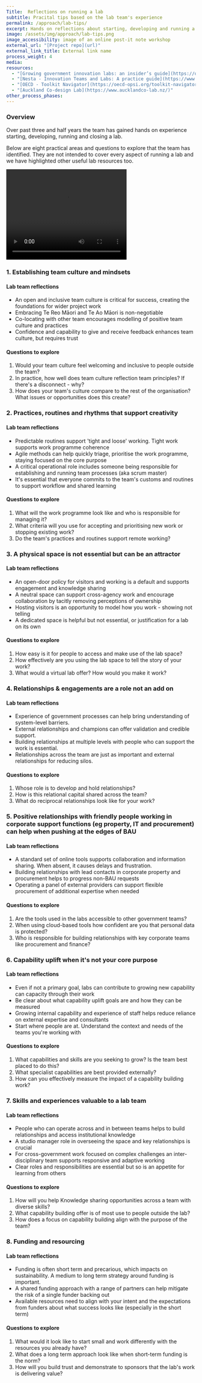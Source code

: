 ```yaml
---
Title:  Reflections on running a lab
subtitle: Pracital tips based on the lab team's experience
permalink: /approach/lab-tips/
excerpt: Hands on reflections about starting, developing and running a lab
image: /assets/img/approach/lab-tips.png
image_accessibility: image of an online post-it note workshop
external_url: "[Project repo](url)"
external_link_title: External link name
process_weight: 4
media:
resources:
  - "[Growing government innovation labs: an insider’s guide](https://oecd-opsi.org/toolkits/growing-government-innovation-labs-an-insiders-guide/)"
  - "[Nesta - Innovation Teams and Labs: A practice guide](https://www.nesta.org.uk/toolkit/innovation-teams-and-labs-a-practice-guide/)"
  - "[OECD - Toolkit Navigator](https://oecd-opsi.org/toolkit-navigator/)"
  - "[Auckland Co-design Lab](https://www.aucklandco-lab.nz/)"
other_process_phases:
---
```


### Overview

Over past three and half years the team has gained hands on experience starting, developing, running and closing a lab.

Below are eight practical areas and questions to explore that the team has identified. They are not intended to cover every aspect of running a lab and we have highlighted other useful lab resources too.

<video width="320" height="240" controls>
  <source src="{{ site.baseurl }}/assets/vids/Tim K 2 - Lab Tips (Reflections from the Lab).mp4" type="video/mp4">
</video>

### 1. Establishing team culture and mindsets

#### Lab team reflections

* An open and inclusive team culture is critical for success, creating the foundations for wider project work
* Embracing Te Reo Māori and Te Ao Māori is non-negotiable
* Co-locating with other team encourages modelling of positive team culture and practices
* Confidence and capability to give and receive feedback enhances team culture, but requires trust

#### Questions to explore

1. Would your team culture feel welcoming and inclusive to people outside the team?
2. In practice, how well does team culture reflection team principles? If there's a disconnect - why?
3. How does your team's culture compare to the rest of the organisation? What issues or opportunities does this create?

### 2. Practices, routines and rhythms that support creativity

#### Lab team reflections

* Predictable routines support 'tight and loose' working. Tight work supports work programme coherence
* Agile methods can help quickly triage, prioritise the work programme, staying focused on the core purpose
* A critical operational role includes someone being responsible for establishing and running team processes (aka scrum master)
* It's essential that everyone commits to the team's customs and routines to support workflow and shared learning

#### Questions to explore

1. What will the work programme look like and who is responsible for managing it?
2. What criteria will you use for accepting and prioritising new work or stopping existing work?
3. Do the team's practices and routines support remote working?

### 3. A physical space is not essential but can be an attractor

#### Lab team reflections

* An open-door policy for visitors and working is a default and supports engagement and knowledge sharing
* A neutral space can support cross-agency work and encourage collaboration by tacitly removing perceptions of ownership
* Hosting visitors is an opportunity to model how you work - showing not telling
* A dedicated space is helpful but not essential, or justification for a lab on its own

#### Questions to explore

1. How easy is it for people to access and make use of the lab space?
2. How effectively are you using the lab space to tell the story of your work?
3. What would a virtual lab offer? How would you make it work?

### 4. Relationships & engagements are a role not an add on

#### Lab team reflections

* Experience of government processes can help bring understanding of system-level barriers.
* External relationships and champions can offer validation and credible support.
* Building relationships at multiple levels with people who can support the work is essential.
* Relationships across the team are just as important and external relationships for reducing silos.

#### Questions to explore

1. Whose role is to develop and hold relationships?
2. How is this relational capital shared across the team?
3. What do reciprocal relationships look like for your work?

### 5. Positive relationships with friendly people working in corporate support functions (eg property, IT and procurement) can help when pushing at the edges of BAU

#### Lab team reflections

* A standard set of online tools supports collaboration and information sharing. When absent, it causes delays and frustration.
* Building relationships with lead contacts in corporate property and procurement helps to progress non-BAU requests
* Operating a panel of external providers can support flexible procurement of additional expertise when needed

#### Questions to explore

1. Are the tools used in the labs accessible to other government teams?
2. When using cloud-based tools how confident are you that personal data is protected?
3. Who is responsible for building relationships with key corporate teams like procurement and finance?

### 6. Capability uplift when it's not your core purpose

#### Lab team reflections

* Even if not a primary goal, labs can contribute to growing new capability can capacity through their work
* Be clear about what capability uplift goals are and how they can be measured
* Growing internal capability and experience of staff helps reduce reliance on external expertise and consultants
* Start where people are at. Understand the context and needs of the teams you're working with

#### Questions to explore

1. What capabilities and skills are you seeking to grow? Is the team best placed to do this?
2. What specialist capabilities are best provided externally?
3. How can you effectively measure the impact of a capability building work?

### 7. Skills and experiences valuable to a lab team

#### Lab team reflections

* People who can operate across and in between teams helps to build relationships and access institutional knowledge
* A studio manager role in overseeing the space and key relationships is crucial
* For cross-government work focused on complex challenges an inter-disciplinary team supports responsive and adaptive working
* Clear roles and responsibilities are essential but so is an appetite for learning from others

#### Questions to explore

1. How will you help Knowledge sharing opportunities across a team with diverse skills?
2. What capability building offer is of most use to people outside the lab?
3. How does a focus on capability building align with the purpose of the team?

### 8. Funding and resourcing

#### Lab team reflections

* Funding is often short term and precarious, which impacts on sustainability. A medium to long term strategy around funding is important.
* A shared funding approach with a range of partners can help mitigate the risk of a single funder backing out
* Available resources need to align with your intent and the expectations from funders about what success looks like (especially in the short term)

#### Questions to explore

1. What would it look like to start small and work differently with the resources you already have?
2. What does a long term approach look like when short-term funding is the norm?
3. How will you build trust and demonstrate to sponsors that the lab's work is delivering value?
